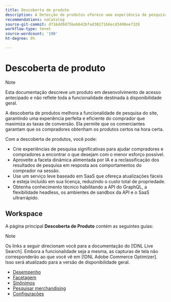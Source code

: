 ```yaml
---
title: Descoberta de produto
description: A Detecção de produtos oferece uma experiência de pesquisa rápida, relevante e intuitiva.
recommendations: noCatalog
source-git-commit: d716dd9d75beb642bfad30271b6ecd3490ee7328
workflow-type: tm+mt
source-wordcount: '190'
ht-degree: 0%

---
```


# Descoberta de produto

>[!NOTE]
>
>Esta documentação descreve um produto em desenvolvimento de acesso antecipado e não reflete toda a funcionalidade destinada à disponibilidade geral.

A descoberta de produtos melhora a funcionalidade de pesquisa do site, garantindo uma experiência perfeita e eficiente do comprador que maximiza as taxas de conversão. Ela permite que os comerciantes garantam que os compradores obtenham os produtos certos na hora certa.

Com a descoberta de produtos, você pode:

- Crie experiências de pesquisa significativas para ajudar compradores e compradores a encontrar o que desejam com o menor esforço possível.
- Aproveite a faceta dinâmica alimentada por IA e a reclassificação dos resultados de pesquisa em resposta aos comportamentos do comprador na sessão.
- Use um serviço leve baseado em SaaS que ofereça atualizações fáceis e esteja incluído em sua licença, reduzindo o custo total de propriedade.
- Obtenha conhecimento técnico habilitando a API do GraphQL, a flexibilidade headless, os ambientes de sandbox da API e o SaaS ultrarrápido.

## Workspace

A página principal **Descoberta de Produto** contém as seguintes guias:

>[!NOTE]
>
>Os links a seguir direcionam você para a documentação do [!DNL Live Search]. Embora a funcionalidade seja a mesma, as capturas de tela não corresponderão ao que você vê em [!DNL Adobe Commerce Optimizer]. Isso será atualizado para a versão de disponibilidade geral.

- [Desempenho](../../live-search/performance.md)
- [Facetagem](../../live-search/facets.md)
- [Sinônimos](../../live-search/synonyms.md)
- [Pesquisar merchandising](../../live-search/rules.md)
- [Configurações](../../live-search/settings.md)
